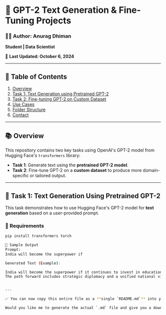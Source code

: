 # 🤖 GPT-2 Text Generation & Fine-Tuning Projects

### 👨‍💻 Author: Anurag Dhiman  
**Student | Data Scientist**

📅 **Last Updated: October 6, 2024**

---

## 📌 Table of Contents

1. [Overview](#overview)
2. [Task 1: Text Generation using Pretrained GPT-2](#task-1-text-generation-using-pretrained-gpt-2)
3. [Task 2: Fine-tuning GPT-2 on Custom Dataset](#task-2-fine-tuning-gpt-2-on-custom-dataset)
4. [Use Cases](#use-cases)
5. [Folder Structure](#folder-structure)
6. [Contact](#contact)

---

## 📚 Overview

This repository contains two key tasks using OpenAI's GPT-2 model from Hugging Face's `transformers` library:

- **Task 1**: Generate text using the **pretrained GPT-2 model**.
- **Task 2**: Fine-tune GPT-2 on a **custom dataset** to produce more domain-specific or tailored output.

---

## 📌 Task 1: Text Generation Using Pretrained GPT-2

This task demonstrates how to use Hugging Face's GPT-2 model for **text generation** based on a user-provided prompt.

### 🔧 Requirements

```bash
pip install transformers torch

📌 Sample Output
Prompt:
India will become the superpower if

Generated Text (Example):

India will become the superpower if it continues to invest in education, infrastructure, and technological innovation across industries. 
The path forward includes strategic diplomacy and a unified national vision...


---

✅ You can now copy this entire file as a **single `README.md`** into your GitHub project root folder.

Would you like me to generate the actual `.md` file and give you a downloadable link or file?
